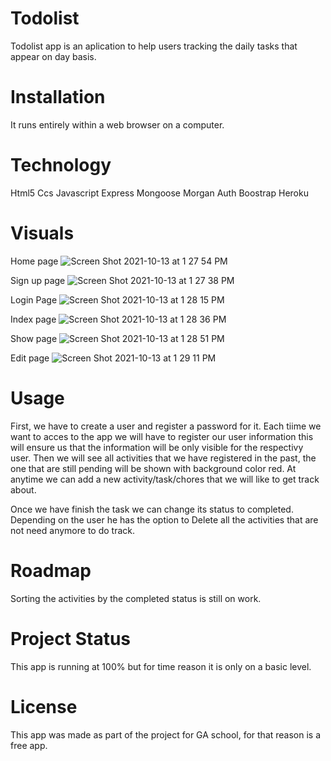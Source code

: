 # Todolist
Todolist app is an aplication to help users tracking the daily tasks that appear on day basis.

# Installation
It runs entirely within a web browser on a computer.

# Technology
Html5
Ccs
Javascript
Express
Mongoose
Morgan
Auth
Boostrap
Heroku

# Visuals
Home page
![Screen Shot 2021-10-13 at 1 27 54 PM](https://user-images.githubusercontent.com/87403136/137192644-df0b46ba-aec9-4d4a-a4e7-81e0057e8f18.png)

Sign up page
![Screen Shot 2021-10-13 at 1 27 38 PM](https://user-images.githubusercontent.com/87403136/137198469-46e8d2bd-c20e-49ae-ab4c-5ddc735d5f30.png)

Login Page
![Screen Shot 2021-10-13 at 1 28 15 PM](https://user-images.githubusercontent.com/87403136/137198685-d6b20b72-b474-4eb2-876c-f47317e666d0.png)

Index page
![Screen Shot 2021-10-13 at 1 28 36 PM](https://user-images.githubusercontent.com/87403136/137198749-8c5ee852-4af3-4a70-a4d2-70cad8f2f483.png)

Show page
![Screen Shot 2021-10-13 at 1 28 51 PM](https://user-images.githubusercontent.com/87403136/137198820-555a32a1-3ace-43c2-b77b-60860d22a6db.png)

Edit page
![Screen Shot 2021-10-13 at 1 29 11 PM](https://user-images.githubusercontent.com/87403136/137198889-ee107ecc-db96-44c5-9faa-12cb1ee56276.png)


# Usage
First, we have to create a user and register a password for it. Each tiime we want to acces to the app we will have to register our user information this will ensure us that the information will be only visible for the respectivy user. Then we will see all activities that we have registered in the past, the one that are still pending will be shown with background color red. At anytime we can add a new activity/task/chores that we will like to get track about. 

Once we have finish the task we can change its status to completed. Depending on the user he has the option to Delete all the activities that are not need anymore to do track.

# Roadmap
Sorting the activities by the completed status is still on work. 

# Project Status
This app is running at 100% but for time reason it is only on a basic level.

# License
This app was made as part of the project for GA school, for that reason is a free app.
